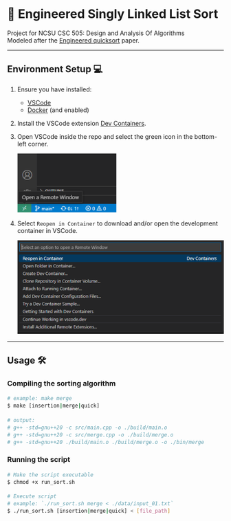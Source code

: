 # 🧰 Engineered Singly Linked List Sort 

Project for NCSU CSC 505: Design and Analysis Of Algorithms  
Modeled after the [Engineered quicksort](https://www.sciencedirect.com/science/article/pii/0096055196000057) paper. 

---

## Environment Setup 💻 

1. Ensure you have installed: 
    - [VSCode](https://go.microsoft.com/fwlink/?linkid=830387)
    - [Docker](https://www.docker.com/) (and enabled) 

2. Install the VSCode extension [Dev Containers](https://marketplace.visualstudio.com/items?itemName=ms-vscode-remote.remote-containers). 

3. Open VSCode inside the repo and select the green icon in the bottom-left corner. 

    <img src="./.assets/open_remote_window.png" width="230">

4. Select `Reopen in Container` to download and/or open the development container in VSCode. 

    <img src="./.assets/remote_window.png" width="550">

---

## Usage 🛠️ 

### Compiling the sorting algorithm

```sh
# example: make merge
$ make [insertion|merge|quick]

# output:
# g++ -std=gnu++20 -c src/main.cpp -o ./build/main.o
# g++ -std=gnu++20 -c src/merge.cpp -o ./build/merge.o
# g++ -std=gnu++20 ./build/main.o ./build/merge.o -o ./bin/merge
```

### Running the script

```sh
# Make the script executable
$ chmod +x run_sort.sh

# Execute script
# example: `./run_sort.sh merge < ./data/input_01.txt`
$ ./run_sort.sh [insertion|merge|quick] < [file_path]
```